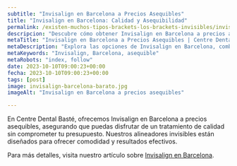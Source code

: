 ```yaml
---
subtitle: "Invisalign en Barcelona a Precios Asequibles"
title: "Invisalign en Barcelona: Calidad y Asequibilidad"
permalink: /existen-muchos-tipos-brackets-los-brackets-invisibles/invisalign-barcelona-barato/
descripcion: "Descubre cómo obtener Invisalign en Barcelona a precios asequibles sin comprometer la calidad."
metaTitle: "Invisalign en Barcelona a Precios Asequibles | Centre Dental Basté"
metaDescription: "Explora las opciones de Invisalign en Barcelona, combinando calidad y asequibilidad para tu tratamiento dental."
metaKeywords: "Invisalign, Barcelona, asequible"
metaRobots: "index, follow"
date: 2023-10-10T09:00:23+00:00
fecha: 2023-10-10T09:00:23+00:00
tags: [post]
image: invisalign-barcelona-barato.jpg
imageAlt: "Invisalign en Barcelona a precios asequibles"

---
```


En Centre Dental Basté, ofrecemos Invisalign en Barcelona a precios asequibles, asegurando que puedas disfrutar de un tratamiento de calidad sin comprometer tu presupuesto. Nuestros alineadores invisibles están diseñados para ofrecer comodidad y resultados efectivos.

Para más detalles, visita nuestro artículo sobre [Invisalign en Barcelona](https://centredentalbaste.com/existen-muchos-tipos-brackets-los-brackets-invisibles/invisalign-barcelona-barato/). 